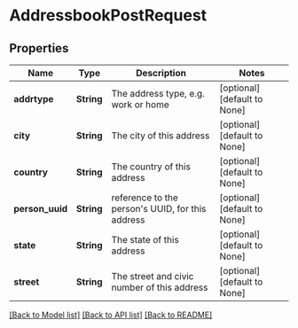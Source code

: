 # AddressbookPostRequest

## Properties
Name | Type | Description | Notes
------------ | ------------- | ------------- | -------------
**addrtype** | **String** | The address type, e.g. work or home | [optional] [default to None]
**city** | **String** | The city of this address | [optional] [default to None]
**country** | **String** | The country of this address | [optional] [default to None]
**person_uuid** | **String** | reference to the person's UUID, for this address | [optional] [default to None]
**state** | **String** | The state of this address | [optional] [default to None]
**street** | **String** | The street and civic number of this address | [optional] [default to None]

[[Back to Model list]](../README.md#documentation-for-models) [[Back to API list]](../README.md#documentation-for-api-endpoints) [[Back to README]](../README.md)


